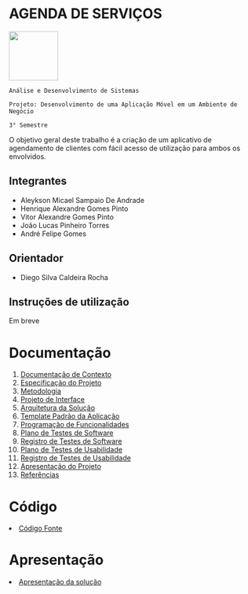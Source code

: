 # AGENDA DE SERVIÇOS
<img src="https://github.com/ICEI-PUC-Minas-PMV-ADS/pmv-ads-2023-1-e3-proj-mov-t5-agenda-servico/blob/21897e55563136daf258547a00ac6541bf286db2/docs/img/logo-agenda-servico.png" width="100"/>

`Análise e Desenvolvimento de Sistemas`

`Projeto: Desenvolvimento de uma Aplicação Móvel em um Ambiente de Negócio`

`3° Semestre`

O objetivo geral deste trabalho é a criação de um aplicativo de agendamento de clientes com fácil acesso de utilização para ambos os envolvidos.

## Integrantes

* Aleykson Micael Sampaio De Andrade
* Henrique Alexandre Gomes Pinto
* Vitor Alexandre Gomes Pinto
* João Lucas Pinheiro Torres 
* André Felipe Gomes

## Orientador

* Diego Silva Caldeira Rocha

## Instruções de utilização

Em breve

# Documentação

<ol>
<li><a href="docs/01-Documentação de Contexto.md"> Documentação de Contexto</a></li>
<li><a href="docs/02-Especificação do Projeto.md"> Especificação do Projeto</a></li>
<li><a href="docs/03-Metodologia.md"> Metodologia</a></li>
<li><a href="docs/04-Projeto de Interface.md"> Projeto de Interface</a></li>
<li><a href="docs/05-Arquitetura da Solução.md"> Arquitetura da Solução</a></li>
<li><a href="docs/06-Template Padrão da Aplicação.md"> Template Padrão da Aplicação</a></li>
<li><a href="docs/07-Programação de Funcionalidades.md"> Programação de Funcionalidades</a></li>
<li><a href="docs/08-Plano de Testes de Software.md"> Plano de Testes de Software</a></li>
<li><a href="docs/09-Registro de Testes de Software.md"> Registro de Testes de Software</a></li>
<li><a href="docs/10-Plano de Testes de Usabilidade.md"> Plano de Testes de Usabilidade</a></li>
<li><a href="docs/11-Registro de Testes de Usabilidade.md"> Registro de Testes de Usabilidade</a></li>
<li><a href="docs/12-Apresentação do Projeto.md"> Apresentação do Projeto</a></li>
<li><a href="docs/13-Referências.md"> Referências</a></li>
</ol>

# Código

<li><a href="src/README.md"> Código Fonte</a></li>

# Apresentação

<li><a href="presentation/README.md"> Apresentação da solução</a></li>
